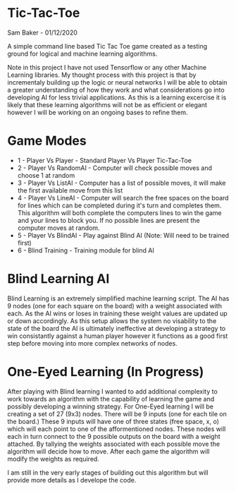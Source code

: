 # Tic-Tac-Toe

Sam Baker - 01/12/2020

 A simple command line based Tic Tac Toe game created as a testing ground for logical and machine learning algorithms.
 
 Note in this project I have not used Tensorflow or any other Machine Learning libraries. My thought process with this project is that by incrementaly building up the logic or neural networks I will be able to obtain a greater understanding of how they work and what considerations go into developing AI for less trivial applications. As this is a learning excercise it is likely that these learning algorithms will not be as efficient or elegant however I will be working on an ongoing bases to refine them.

 # Game Modes

  - 1 - Player Vs Player - Standard Player Vs Player Tic-Tac-Toe
  - 2 - Player Vs RandomAI - Computer will check possible moves and choose 1 at random
  - 3 - Player Vs ListAI - Computer has a list of possible moves, it will make the first available move from this list
  - 4 - Player Vs LineAI - Computer will search the free spaces on the board for lines which can be completed during it's turn and completes them. This algorithm will both complete the computers lines to win the game and your lines to block you. If no possible lines are present the computer moves at random.
  - 5 - Player Vs BlindAI - Play against Blind AI (Note: Will need to be trained first) 
  - 6 - Blind Training - Training module for blind AI

  # Blind Learning AI
  
  Blind Learning is an extremely simplified machine learning script. The AI has 9 nodes (one for each square on the board) with a weight associated with each. As the AI wins or loses in training these weight values are updated up or down accordingly. As this setup allows the system no visability to the state of the board the AI is ultimately ineffective at developing a strategy to win consistantly against a human player however it functions as a good first step before moving into more complex networks of nodes.
  
# One-Eyed Learning (In Progress)

 After playing with Blind learning I wanted to add additional complexity to work towards an algorithm with the capability of learning the game and possibly developing a winning strategy. For One-Eyed learning I will be creating a set of 27 (9x3) nodes. There will be 9 inputs (one for each tile on the board.) These 9 inputs will have one of three states (free space, x, o) which will each point to one of the afformentioned nodes. These nodes will each in turn connect to the 9 possible outputs on the board with a weight attached. By tallying the weights associated with each possible move the algorithm will decide how to move. After each game the algorithm will modify the weights as required.
 
 I am still in the very early stages of building out this algorithm but will provide more details as I develope the code.
